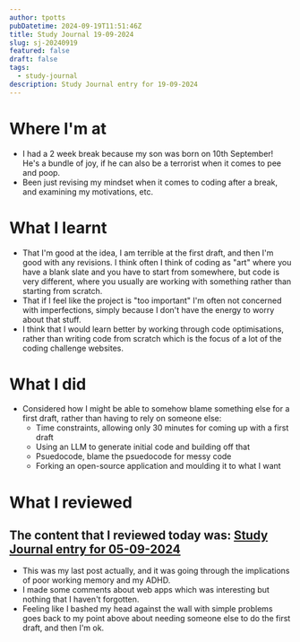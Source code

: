 ```yaml
---
author: tpotts
pubDatetime: 2024-09-19T11:51:46Z
title: Study Journal 19-09-2024
slug: sj-20240919
featured: false
draft: false
tags:
  - study-journal
description: Study Journal entry for 19-09-2024
---
```


# Where I'm at

- I had a 2 week break because my son was born on 10th September! He's a bundle of joy, if he can also be a terrorist when it comes to pee and poop.
- Been just revising my mindset when it comes to coding after a break, and examining my motivations, etc.

# What I learnt

- That I'm good at the idea, I am terrible at the first draft, and then I'm good with any revisions. I think often I think of coding as "art" where you have a blank slate and you have to start from somewhere, but code is very different, where you usually are working with something rather than starting from scratch.
- That if I feel like the project is "too important" I'm often not concerned with imperfections, simply because I don't have the energy to worry about that stuff.
- I think that I would learn better by working through code optimisations, rather than writing code from scratch which is the focus of a lot of the coding challenge websites.

# What I did

- Considered how I might be able to somehow blame something else for a first draft, rather than having to rely on someone else:
  - Time constraints, allowing only 30 minutes for coming up with a first draft
  - Using an LLM to generate initial code and building off that
  - Psuedocode, blame the psuedocode for messy code
  - Forking an open-source application and moulding it to what I want

# What I reviewed

## The content that I reviewed today was: [Study Journal entry for 05-09-2024](./sj-20240905.md)

- This was my last post actually, and it was going through the implications of poor working memory and my ADHD.
- I made some comments about web apps which was interesting but nothing that I haven't forgotten.
- Feeling like I bashed my head against the wall with simple problems goes back to my point above about needing someone else to do the first draft, and then I'm ok.
